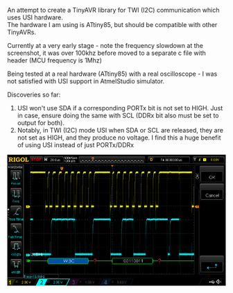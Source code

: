 An attempt to create a TinyAVR library for TWI (I2C) communication which uses USI hardware.  
The hardware I am using is ATtiny85, but should be compatible with other TinyAVRs.
  
Currently at a very early stage - note the frequency slowdown at the screenshot, it was over 100khz before moved to a separate c file with header (MCU frequency is 1Mhz)  
  
Being tested at a real hardware (ATtiny85) with a real oscilloscope - I was not satisfied with USI support in AtmelStudio simulator.  
  
Discoveries so far:  
1. USI won't use SDA if a corresponding PORTx bit is not set to HIGH. Just in case, ensure doing the same with SCL (DDRx bit also must be set to output for both).  
2. Notably, in TWI (I2C) mode USI when SDA or SCL are released, they are not set as HIGH, and they produce no voltage. I find this a huge benefit of using USI instead of just PORTx/DDRx  
  
![Screenshot1](/_pictures/1.png)  